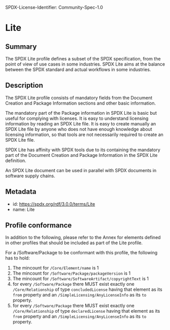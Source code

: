 SPDX-License-Identifier: Community-Spec-1.0

# Lite

## Summary

The SPDX Lite profile defines a subset of the SPDX specification, from the point of view of use cases in some industries. SPDX Lite aims at the balance between the SPDX standard and actual workflows in some industries.

## Description

The SPDX Lite profile consists of mandatory fields from the Document Creation and Package Information sections and other basic information.

The mandatory part of the Package information in SPDX Lite is basic but useful for complying with licenses. It is easy to understand licensing information by reading an SPDX Lite file. It is easy to create manually an SPDX Lite file by anyone who does not have enough knowledge about licensing information, so that tools are not necessarily required to create an SPDX Lite file.

SPDX Lite has affinity with SPDX tools due to its containing the mandatory part of the Document Creation and Package Information in the SPDX Lite definition.

An SPDX Lite document can be used in parallel with SPDX documents in software supply chains.

## Metadata

- id: https://spdx.org/rdf/3.0.0/terms/Lite
- name: Lite

## Profile conformance

In addition to the following, please refer to the Annex for elements defined in other profiles that should be included as part of the Lite profile.

For a /Software/Package to be conformant with this profile,
the following has to hold:

1. The mincount for `/Core/Element/name` is 1
1. The mincount for `/Software/Package/packageVersion` is 1
1. The mincount for `/Software/SoftwareArtifact/copyrightText` is 1
1. for every `/Software/Package` there MUST exist exactly one `/Core/Relationship`
   of type `concludedLicense` having that element as its `from` property
   and an `/SimpleLicensing/AnyLicenseInfo` as its `to` property.
1. for every `/Software/Package` there MUST exist exactly one `/Core/Relationship`
   of type `declaredLicense` having that element as its `from` property
   and an `/SimpleLicensing/AnyLicenseInfo` as its `to` property.
